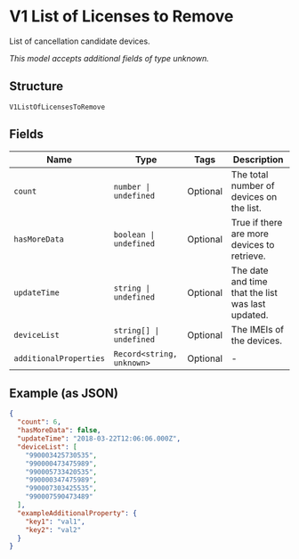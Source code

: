 
# V1 List of Licenses to Remove

List of cancellation candidate devices.

*This model accepts additional fields of type unknown.*

## Structure

`V1ListOfLicensesToRemove`

## Fields

| Name | Type | Tags | Description |
|  --- | --- | --- | --- |
| `count` | `number \| undefined` | Optional | The total number of devices on the list. |
| `hasMoreData` | `boolean \| undefined` | Optional | True if there are more devices to retrieve. |
| `updateTime` | `string \| undefined` | Optional | The date and time that the list was last updated. |
| `deviceList` | `string[] \| undefined` | Optional | The IMEIs of the devices. |
| `additionalProperties` | `Record<string, unknown>` | Optional | - |

## Example (as JSON)

```json
{
  "count": 6,
  "hasMoreData": false,
  "updateTime": "2018-03-22T12:06:06.000Z",
  "deviceList": [
    "990003425730535",
    "990000473475989",
    "990005733420535",
    "990000347475989",
    "990007303425535",
    "990007590473489"
  ],
  "exampleAdditionalProperty": {
    "key1": "val1",
    "key2": "val2"
  }
}
```

